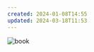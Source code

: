```yaml
---
created: 2024-01-08T14:55
updated: 2024-03-18T11:53
---
```

![book](https://image.yes24.com/goods/123763401/XL)